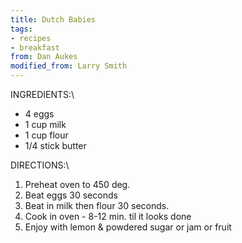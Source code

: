```yaml
---
title: Dutch Babies
tags:
- recipes
- breakfast
from: Dan Aukes
modified_from: Larry Smith
---
```

INGREDIENTS:\

-   4 eggs
-   1 cup milk
-   1 cup flour
-   1/4 stick butter

DIRECTIONS:\

1.  Preheat oven to 450 deg.
2.  Beat eggs 30 seconds
3.  Beat in milk then flour 30 seconds.
4.  Cook in oven - 8-12 min. til it looks done
5.  Enjoy with lemon & powdered sugar or jam or fruit
